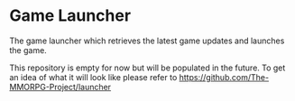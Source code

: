# Game Launcher
The game launcher which retrieves the latest game updates and launches the game.

This repository is empty for now but will be populated in the future. To get an idea of what it will look like please refer to https://github.com/The-MMORPG-Project/launcher
